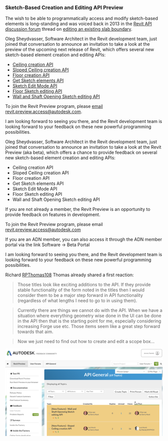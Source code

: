 <head>
<meta http-equiv="Content-Type" content="text/html; charset=utf-8">
<link rel="stylesheet" type="text/css" href="bc.css">
<script src="https://cdn.rawgit.com/google/code-prettify/master/loader/run_prettify.js" type="text/javascript"></script>
</head>

<!---

twitter:

 #RevitAPI @AutodeskForge @AutodeskRevit #bim #DynamoBim #ForgeDevCon 

&ndash; 
...

linkedin:


#bim #DynamoBim #ForgeDevCon #Revit #API #IFC #SDK #AI #VisualStudio #Autodesk #AEC #adsk

the [Revit API discussion forum](http://forums.autodesk.com/t5/revit-api-forum/bd-p/160) thread

<center>
<img src="img/" alt="" title="" width="600"/>
<p style="font-size: 80%; font-style:italic"></p>
<p style="font-size: 80%; font-style:italic">
<a href=""></a>
</p>
</center>

-->

### Sketch-Based Creation and Editing API Preview

The wish to be able to programmatically access and modify sketch-based elements is long-standing and was voiced back in 2013 in
the [Revit API discussion forum](http://forums.autodesk.com/t5/revit-api-forum/bd-p/160) thread
on [editing an existing slab boundary](https://forums.autodesk.com/t5/revit-api-forum/edit-existing-slab-boundary/m-p/10014819).

Oleg Sheydvasser, Software Architect in the Revit development team, just joined that conversation to announce an invitation to take a look at the preview of the upcoming next release of Revit, which offers several new sketch-based element creation and editing APIs:

- <a href="https://feedback.autodesk.com/project/forum/thread.html?cap=cb0fd5af18bb49b791dfa3f5efc47a72&amp;forid=%7b057e532f-e478-43d9-affc-01b3deb82a76%7d&amp;topid=%7b41E11E18-938F-4260-8190-3C3227B9C5FA%7d">Ceiling creation API</a>
- <a href="https://feedback.autodesk.com/project/forum/thread.html?cap=cb0fd5af18bb49b791dfa3f5efc47a72&amp;forid=%7b057e532f-e478-43d9-affc-01b3deb82a76%7d&amp;topid=%7b2B45F2E2-F58F-4FC3-9518-50D8E34C4394%7d">Sloped Ceiling creation API</a>
- <a href="https://feedback.autodesk.com/project/forum/thread.html?cap=cb0fd5af18bb49b791dfa3f5efc47a72&amp;forid=%7b057e532f-e478-43d9-affc-01b3deb82a76%7d&amp;topid=%7b1A358CD2-1C43-457E-A680-9F2DD81E3555%7d">Floor creation API</a>
- <a href="https://feedback.autodesk.com/project/forum/thread.html?cap=cb0fd5af18bb49b791dfa3f5efc47a72&amp;forid=%7b057e532f-e478-43d9-affc-01b3deb82a76%7d&amp;topid=%7bAE88ED3F-7EF9-4D0C-B599-E45BD5754DCA%7d">Get Sketch elements API</a>
- <a href="https://feedback.autodesk.com/project/forum/thread.html?cap=cb0fd5af18bb49b791dfa3f5efc47a72&amp;forid=%7b057e532f-e478-43d9-affc-01b3deb82a76%7d&amp;topid=%7b9C3D609F-0A86-4766-BB12-6315F49BCF03%7d">Sketch Edit Mode API</a>
- <a href="https://feedback.autodesk.com/project/forum/thread.html?cap=cb0fd5af18bb49b791dfa3f5efc47a72&amp;forid=%7b057e532f-e478-43d9-affc-01b3deb82a76%7d&amp;topid=%7bBD054C86-FFAA-442F-88D0-CAEFA1D89221%7d">Floor Sketch editing API</a>
- <a href="https://feedback.autodesk.com/project/forum/thread.html?cap=cb0fd5af18bb49b791dfa3f5efc47a72&amp;forid=%7b057e532f-e478-43d9-affc-01b3deb82a76%7d&amp;topid=%7bF15302E9-CC66-4BB3-8168-23D615E94558%7d">Wall and Shaft Opening Sketch editing API</a>

To join the Revit Preview program, please [email revit.preview.access@autodesk.com](mailto:revit.preview.access@autodesk.com).

I am looking forward to seeing you there, and the Revit development team is looking forward to your feedback on these new powerful programming possibilities.


Oleg Sheydvasser, Software Architect in the Revit development team, just joined that conversation to announce an invitation to take a look at the Revit Preview (aka beta), which offers a chance to provide feedback on several new sketch-based element creation and editing APIs:

- Ceiling creation API
- Sloped Ceiling creation API
- Floor creation API
- Get Sketch elements API
- Sketch Edit Mode API
- Floor Sketch editing API
- Wall and Shaft Opening Sketch editing API

If you are not already a member, the Revit Preview is an opportunity to provide feedback on features in development.

To join the Revit Preview program, please email revit.preview.access@autodesk.com 

If you are an ADN member, you can also access it through the ADN member portal via the link Software &rarr; Beta Portal

I am looking forward to seeing you there, and the Revit development team is looking forward to your feedback on these new powerful programming possibilities.





Richard [RPThomas108](https://forums.autodesk.com/t5/user/viewprofilepage/user-id/1035859) Thomas already shared a first reaction: 

> Those titles look like exciting additions to the API.
If they provide stable functionality of the form noted in the titles then I would consider them to be a major step forward in API functionality (regardless of what lengths I need to go to in using them).

> Currently there are things we cannot do with the API.
When we have a situation where everything geometry wise done in the UI can be done in the API then that is the starting point for me, especially considering increasing Forge use etc.
Those items seem like a great step forward towards that aim.

> Now we just need to find out how to create and edit a scope box...

<center>
<img src="img/feedback_community_preview_release.png" alt="Feedback Community Previe Release" title="Feedback Community Previe Release" width="600"/> <!-- 2516 -->
</center>
